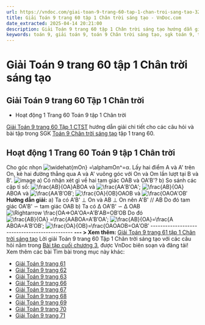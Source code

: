 ```yaml
---
url: https://vndoc.com/giai-toan-9-trang-60-tap-1-chan-troi-sang-tao-324862
title: Giải Toán 9 trang 60 tập 1 Chân trời sáng tạo - VnDoc.com
date_extracted: 2025-04-14 20:21:00
description: Giải Toán 9 trang 60 tập 1 Chân trời sáng tạo hướng dẫn giải chi tiết các câu hỏi và bài tập trong SGK Toán 9 Chân trời sáng tạo tập 1.
keywords: toán 9, giải toán 9, toán 9 Chân trời sáng tạo, sgk toán 9, toán lớp 9, toán lớp 9 Chân trời sáng tạo, sgk toán 9 Chân trời sáng tạo, toán 9 ctst, giải sgk toán 9 Chân trời sáng tạo, toán 9 Chân trời sáng tạo tập 1, giải bài tập toán 9 Chân trời sáng tạo, Tỉ số lượng giác của góc nhọn, toán 9 Chân trời trang 64, toán 9 Chân trời tập 1 trang 66, toán 9 Chân trời tập 1 trang 65, toán 9 Chân trời tập 1 trang 63, toán 9 trang 60, giải toán 9 trang 60, toán 9 trang 60 chân trời, giải toán 9 trang 60 chân trời
---
```


# Giải Toán 9 trang 60 tập 1 Chân trời sáng tạo
## **Giải Toán 9 trang 60 Tập 1 Chân trời**
  * Hoạt động 1 Trang 60 Toán 9 tập 1 Chân trời

[Giải Toán 9 trang 60 Tập 1 CTST](<https://vndoc.com/giai-toan-9-trang-60-tap-1-chan-troi-sang-tao-324862>) hướng dẫn giải chi tiết cho các câu hỏi và bài tập trong SGK [Toán 9 Chân trời sáng tạo](<https://vndoc.com/toan-9-chan-troi-sang-tao>) tập 1 trang 60.
## **Hoạt động 1 Trang 60 Toán 9 tập 1 Chân trời**
Cho góc nhọn ![\\widehat{mOn} =\\alpha](https://i.vdoc.vn/data/image/blank.png)mOn^=α. Lấy hai điểm A và A' trên On, kẻ hai đường thẳng qua A và A' vuông góc với On và Om lần lượt tại B và B'.
![image](https://i.vdoc.vn/data/image/2024/07/22/638572808441265009.png)
a\) Có nhận xét gì về hai tam giác OAB và OA'B'?
b\) So sánh các cặp tỉ số:
![\\frac{AB}{OA}](https://i.vdoc.vn/data/image/blank.png)ABOA và ![\\frac{A](https://i.vdoc.vn/data/image/blank.png)A′B′OA′; ![\\frac{AB}{OA}](https://i.vdoc.vn/data/image/blank.png)ABOA và ![\\frac{A](https://i.vdoc.vn/data/image/blank.png)A′B′OB′; ![\\frac{OA}{OB}](https://i.vdoc.vn/data/image/blank.png)OAOB và ![\\frac{OA](https://i.vdoc.vn/data/image/blank.png)OA′OB′
**Hướng dẫn giải:**
a\) Ta có A'B' ⊥ On và AB ⊥ On nên A'B' // AB
Do đó tam giác OA'B' ∽ tam giác OAB
b\) Ta có Δ OA'B' ∽ Δ OAB
![\\Rightarrow \\frac{OA](https://i.vdoc.vn/data/image/blank.png)⇒OA′OA=A′B′AB=OB′OB
Do đó ![\\frac{AB}{OA} =\\frac{A](https://i.vdoc.vn/data/image/blank.png)ABOA=A′B′OA′; ![\\frac{AB}{OA}=\\frac{A](https://i.vdoc.vn/data/image/blank.png)ABOA=A′B′OB′; ![\\frac{OA}{OB}=\\frac{OA](https://i.vdoc.vn/data/image/blank.png)OAOB=OA′OB′
\----------------------------------------------
**\--- > Xem thêm:** [Giải Toán 9 trang 61 tập 1 Chân trời sáng tạo](<https://vndoc.com/giai-toan-9-trang-61-tap-1-chan-troi-sang-tao-324863>)
Lời giải Toán 9 trang 60 Tập 1 Chân trời sáng tạo với các câu hỏi nằm trong [Bài tập cuối chương 3](<https://vndoc.com/toan-9-chan-troi-sang-tao-bai-tap-cuoi-chuong-3-321064>), được VnDoc biên soạn và đăng tải\!
Xem thêm các bài Tìm bài trong mục này khác:
  * [Giải Toán 9 trang 61](</giai-toan-9-trang-61-tap-1-chan-troi-sang-tao-324863>)
  * [Giải Toán 9 trang 62](</giai-toan-9-trang-62-tap-1-chan-troi-sang-tao-324933>)
  * [Giải Toán 9 trang 63](</giai-toan-9-trang-63-tap-1-chan-troi-sang-tao-324937>)
  * [Giải Toán 9 trang 66](</giai-toan-9-trang-66-tap-1-chan-troi-sang-tao-324940>)
  * [Giải Toán 9 trang 67](</giai-toan-9-trang-67-tap-1-chan-troi-sang-tao-324948>)
  * [Giải Toán 9 trang 68](</giai-toan-9-trang-68-tap-1-chan-troi-sang-tao-324949>)
  * [Giải Toán 9 trang 69](</giai-toan-9-trang-69-tap-1-chan-troi-sang-tao-324951>)
  * [Giải Toán 9 trang 70](</giai-toan-9-trang-70-tap-1-chan-troi-sang-tao-324954>)
  * [Giải Toán 9 trang 71](</giai-toan-9-trang-71-tap-1-chan-troi-sang-tao-324964>)

